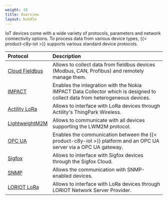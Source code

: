```yaml
---
weight: 10
title: Overview
layout: bundle
---
```


IoT devices come with a wide variety of protocols, parameters and network connectivity options. To process data from various device types, {{< product-c8y-iot >}} supports various standard device protocols.

<table>
<colgroup>
  <col width="20%">
  <col width="80%">
</colgroup>
<thead>
<tr>
<th style="text-align:left">Protocol</th>
<th style="text-align:left">Description</th>
</tr>
</thead>
<tbody>
<tr>
<td style="text-align:left"><a href="../../protocol-integration/cloud-fieldbus">Cloud Fieldbus</a></td>
<td style="text-align:left">Allows to collect data from fieldbus devices (Modbus, CAN, Profibus) and remotely manage them.</td>
</tr>
<tr>
<td style="text-align:left"><a href="../../protocol-integration/impact">IMPACT</a></td>
<td style="text-align:left">Enables the integration with the Nokia IMPACT Data Collector which is designed to collect data from heterogeneous devices.</td>
</tr>
<tr>
<td style="text-align:left"><a href="../../protocol-integration/lora-actility">Actility LoRa</a></td>
<td style="text-align:left">Allows to interface with LoRa devices through Actility's ThingPark Wireless.</td>
</tr>
<tr>
<td style="text-align:left"><a href="../../protocol-integration/lwm2m">LightweightM2M</a></td>
<td style="text-align:left">Allows to communicate with all devices supporting the LWM2M protocol.</td>
</tr>
<tr>
<td style="text-align:left"><a href="../../protocol-integration/opcua">OPC UA</a></td>
<td style="text-align:left">Enables the communication between the {{< product-c8y-iot >}} platform and an OPC UA server via a OPC UA gateway.</td>
</tr>
<tr>
<td style="text-align:left"><a href="../../protocol-integration/sigfox">Sigfox</a></td>
<td style="text-align:left">Allows to interface with Sigfox devices through the Sigfox Cloud.</td>
</tr>
<tr>
<td style="text-align:left"><a href="../../protocol-integration/snmp">SNMP</a></td>
<td style="text-align:left">Allows the communication with SNMP-enabled devices.</td>
</tr>
<tr>
<td style="text-align:left"><a href="../../protocol-integration/lora-loriot">LORIOT LoRa</a></td>
<td style="text-align:left">Allows to interface with LoRa devices through LORIOT Network Server Provider.</td>
</tr>
</tbody>
</table>
